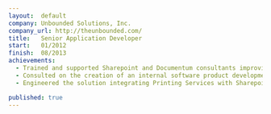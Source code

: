 ```yaml
---
layout:  default
company: Unbounded Solutions, Inc.
company_url: http://theunbounded.com/
title:   Senior Application Developer
start:   01/2012
finish:  08/2013
achievements:
  - Trained and supported Sharepoint and Documentum consultants improving average project success rate from 70% to 97%
  - Consulted on the creation of an internal software product development team resulting in the conpletion of the Sharepoint Printing Services product ahead of schedule
  - Engineered the solution integrating Printing Services with Sharepoint Online that is used internationally by Fortune 500 companies

published: true
---
```

